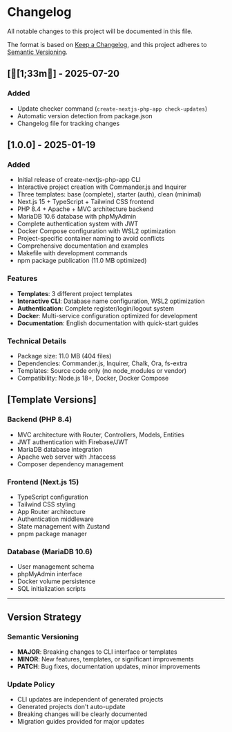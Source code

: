# Changelog

All notable changes to this project will be documented in this file.

The format is based on [Keep a Changelog](https://keepachangelog.com/en/1.0.0/),
and this project adheres to [Semantic Versioning](https://semver.org/spec/v2.0.0.html).

## [[1;33m📝] - 2025-07-20

### Added

-   Update checker command (`create-nextjs-php-app check-updates`)
-   Automatic version detection from package.json
-   Changelog file for tracking changes

## [1.0.0] - 2025-01-19

### Added

-   Initial release of create-nextjs-php-app CLI
-   Interactive project creation with Commander.js and Inquirer
-   Three templates: base (complete), starter (auth), clean (minimal)
-   Next.js 15 + TypeScript + Tailwind CSS frontend
-   PHP 8.4 + Apache + MVC architecture backend
-   MariaDB 10.6 database with phpMyAdmin
-   Complete authentication system with JWT
-   Docker Compose configuration with WSL2 optimization
-   Project-specific container naming to avoid conflicts
-   Comprehensive documentation and examples
-   Makefile with development commands
-   npm package publication (11.0 MB optimized)

### Features

-   **Templates**: 3 different project templates
-   **Interactive CLI**: Database name configuration, WSL2 optimization
-   **Authentication**: Complete register/login/logout system
-   **Docker**: Multi-service configuration optimized for development
-   **Documentation**: English documentation with quick-start guides

### Technical Details

-   Package size: 11.0 MB (404 files)
-   Dependencies: Commander.js, Inquirer, Chalk, Ora, fs-extra
-   Templates: Source code only (no node_modules or vendor)
-   Compatibility: Node.js 18+, Docker, Docker Compose

## [Template Versions]

### Backend (PHP 8.4)

-   MVC architecture with Router, Controllers, Models, Entities
-   JWT authentication with Firebase/JWT
-   MariaDB database integration
-   Apache web server with .htaccess
-   Composer dependency management

### Frontend (Next.js 15)

-   TypeScript configuration
-   Tailwind CSS styling
-   App Router architecture
-   Authentication middleware
-   State management with Zustand
-   pnpm package manager

### Database (MariaDB 10.6)

-   User management schema
-   phpMyAdmin interface
-   Docker volume persistence
-   SQL initialization scripts

---

## Version Strategy

### Semantic Versioning

-   **MAJOR**: Breaking changes to CLI interface or templates
-   **MINOR**: New features, templates, or significant improvements
-   **PATCH**: Bug fixes, documentation updates, minor improvements

### Update Policy

-   CLI updates are independent of generated projects
-   Generated projects don't auto-update
-   Breaking changes will be clearly documented
-   Migration guides provided for major updates
